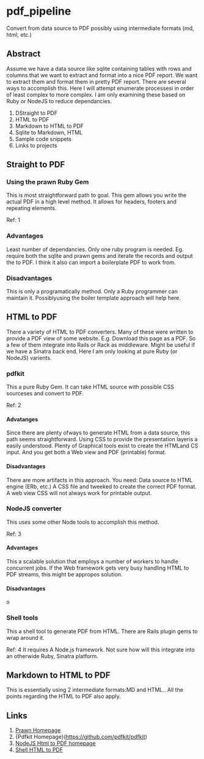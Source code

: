 # pdf_pipeline
Convert from data source to PDF possibly using intermediate formats (md, html, etc.)

## Abstract

Assume we have a data source like sqlite containing tables with rows and columns that we want to extract and format into a nice PDF report.
We want to extract them and format them in pretty PDF report.
There are several ways to accomplish this. Here I will attempt enumerate processesi
 in order of least complex to more complex.
I am only examining these based on Ruby or NodeJS to reduce 
dependancies.

1. DStraight to PDF
2. HTML to PDF
3. Markdown to HTML to PDF
4. Sqlite to Markdown, HTML
5. Sample code snippets
6. Links to projects
 

## Straight to PDF

### Using the prawn Ruby Gem

This is most straightforward path to goal. This gem allows you write the actual
PDF in a high level method. It allows for headers, footers and repeating elements.

Ref: 1

### Advantages

Least number of dependancies. Only one ruby program is needed. Eg. require both the sqlite and prawn gems and
iterate the records and output the to PDF. I think it also can import a boilerplate
PDF to work from.

### Disadvantages

 This is only a programatically method. Only a Ruby programmer can maintain it. Possiblyusing the boiler template approach will help here.

## HTML to PDF

There a variety of HTML to PDF converters. Many of these were written to provide 
a PDF view of some website. E.g. Download this page as a PDF.
So a few of them integrate into Rails or Rack as middleware. Might be useful if we have a Sinatra back end.
Here I am only looking at pure Ruby (or NodeJS) varients.

### pdfkit

This a pure Ruby Gem. It can take HTML source with possible CSS sourceses and convert to PDF.

Ref: 2

#### Advatanges

Since there are plenty ofways to generate HTML from a data source, this 
path seems straightforward. Using CSS to provide the presentation layeris a 
easily understood. Plenty of Graphical tools exist to create the HTMLand CS input.
And you get both a Web view and PDF (printable) format.

#### Disadvantages

There are more artifacts in this approach. You need: Data source to HTML engine (ERb, etc.)
A CSS file and tweeked to create the correct PDF format.  A web view CSS will not always work for printable output.

### NodeJS converter

This uses some other Node tools to accomplish this method.

Ref: 3

#### Advantages

This a scalable solution that employs a number of workers to handle concurrent jobs.
If the Web framework gets very busy handling HTML to PDF streams, this might be appropos solution.

#### Disadvantages

o

### Shell tools

This a shell tool to generate PDF from HTML. There are Rails plugin gems to wrap around it.


Ref: 4
It requires A Node.js framework. Not sure how will this integrate into an otherwide Ruby, Sinatra platform.

## Markdown to HTML to PDF

This is essentially using 2 intermediate formats:MD and HTML.. All the points regarding the HTML to PDF also apply.




## Links

1. [Prawn Homepage](http://prawnpdf.org/api-docs/2.0/)
2. {Pdfkit Homepage}(https://github.com/pdfkit/pdfkit)
3. [NodeJS Html to PDF homepage](https://www.npmjs.com/package/phantom-html-to-pdf)
4. [Shell HTML to PDF](http://wkhtmltopdf.org)


